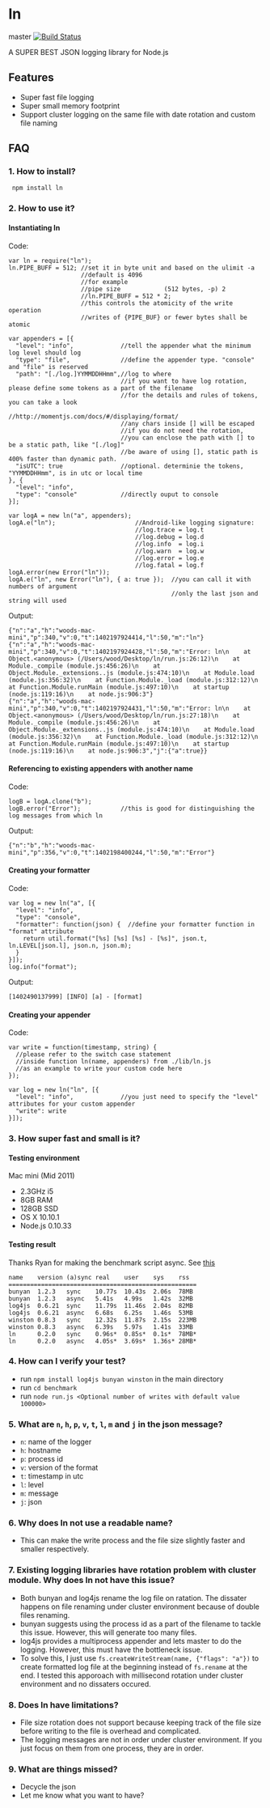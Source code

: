 # ln
master [![Build Status](https://travis-ci.org/wood1986/ln.svg?branch=master)](https://travis-ci.org/wood1986/ln)

A SUPER BEST JSON logging library for Node.js

## Features
* Super fast file logging
* Super small memory footprint
* Support cluster logging on the same file with date rotation and custom file naming

## FAQ
### 1. How to install?
     npm install ln

### 2. How to use it?

#### Instantiating ln
Code:

    var ln = require("ln");
    ln.PIPE_BUFF = 512; //set it in byte unit and based on the ulimit -a
                        //default is 4096
                        //for example
                        //pipe size            (512 bytes, -p) 2
                        //ln.PIPE_BUFF = 512 * 2;
                        //this controls the atomicity of the write operation
                        //writes of {PIPE_BUF} or fewer bytes shall be atomic

    var appenders = [{
      "level": "info",             //tell the appender what the minimum log level should log
      "type": "file",              //define the appender type. "console" and "file" is reserved
      "path": "[./log.]YYMMDDHHmm",//log to where
                                   //if you want to have log rotation, please define some tokens as a part of the filename
                                   //for the details and rules of tokens, you can take a look
                                   //http://momentjs.com/docs/#/displaying/format/
                                   //any chars inside [] will be escaped
                                   //if you do not need the rotation,
                                   //you can enclose the path with [] to be a static path, like "[./log]"
                                   //be aware of using [], static path is 400% faster than dynamic path.
      "isUTC": true                //optional. determinie the tokens, "YYMMDDHHmm", is in utc or local time
    }, {
      "level": "info",
      "type": "console"            //directly ouput to console
    }];

    var logA = new ln("a", appenders);
    logA.e("ln");                      //Android-like logging signature:
                                       //log.trace = log.t
                                       //log.debug = log.d
                                       //log.info  = log.i
                                       //log.warn  = log.w
                                       //log.error = log.e
                                       //log.fatal = log.f
    logA.error(new Error("ln"));
    logA.e("ln", new Error("ln"), { a: true });  //you can call it with numbers of argument
                                                 //only the last json and string will used
Output:

    {"n":"a","h":"woods-mac-mini","p":340,"v":0,"t":1402197924414,"l":50,"m":"ln"}
    {"n":"a","h":"woods-mac-mini","p":340,"v":0,"t":1402197924428,"l":50,"m":"Error: ln\n    at Object.<anonymous> (/Users/wood/Desktop/ln/run.js:26:12)\n    at Module._compile (module.js:456:26)\n    at Object.Module._extensions..js (module.js:474:10)\n    at Module.load (module.js:356:32)\n    at Function.Module._load (module.js:312:12)\n    at Function.Module.runMain (module.js:497:10)\n    at startup (node.js:119:16)\n    at node.js:906:3"}
    {"n":"a","h":"woods-mac-mini","p":340,"v":0,"t":1402197924431,"l":50,"m":"Error: ln\n    at Object.<anonymous> (/Users/wood/Desktop/ln/run.js:27:18)\n    at Module._compile (module.js:456:26)\n    at Object.Module._extensions..js (module.js:474:10)\n    at Module.load (module.js:356:32)\n    at Function.Module._load (module.js:312:12)\n    at Function.Module.runMain (module.js:497:10)\n    at startup (node.js:119:16)\n    at node.js:906:3","j":{"a":true}}

#### Referencing to existing appenders with another name
Code:

    logB = logA.clone("b");
    logB.error("Error");           //this is good for distinguishing the log messages from which ln
Output:

    {"n":"b","h":"woods-mac-mini","p":356,"v":0,"t":1402198400244,"l":50,"m":"Error"}

#### Creating your formatter
Code:

    var log = new ln("a", [{
      "level": "info",
      "type": "console",
      "formatter": function(json) {  //define your formatter function in "format" attribute
        return util.format("[%s] [%s] [%s] - [%s]", json.t, ln.LEVEL[json.l], json.n, json.m);
      }
    }]);
    log.info("format");
Output:

    [1402490137999] [INFO] [a] - [format]

#### Creating your appender
Code:

    var write = function(timestamp, string) {
      //please refer to the switch case statement
      //inside function ln(name, appenders) from ./lib/ln.js
      //as an example to write your custom code here
    });

    var log = new ln("ln", [{
      "level": "info",             //you just need to specify the "level" attributes for your custom appender
      "write": write
    }]);


### 3. How super fast and small is it?
#### Testing environment
Mac mini (Mid 2011)

* 2.3GHz i5
* 8GB RAM
* 128GB SSD
* OS X 10.10.1
* Node.js 0.10.33

#### Testing result
Thanks Ryan for making the benchmark script async. See [this](https://github.com/wood1986/ln/pull/3)

    name    version (a)sync real    user    sys    rss
    ====================================================
    bunyan  1.2.3   sync    10.77s  10.43s  2.06s  78MB
    bunyan  1.2.3   async   5.41s   4.99s   1.42s  32MB
    log4js  0.6.21  sync    11.79s  11.46s  2.04s  82MB
    log4js  0.6.21  async   6.68s   6.25s   1.46s  53MB
    winston 0.8.3   sync    12.32s  11.87s  2.15s  223MB
    winston 0.8.3   async   6.39s   5.97s   1.41s  33MB
    ln      0.2.0   sync    0.96s*  0.85s*  0.1s*  78MB*
    ln      0.2.0   async   4.05s*  3.69s*  1.36s* 28MB*


### 4. How can I verify your test?

* run `npm install log4js bunyan winston` in the main directory
* run `cd benchmark`
* run `node run.js <Optional number of writes with default value 100000>`

### 5. What are `n`, `h`, `p`, `v`, `t`, `l`, `m` and `j` in the json message?
* `n`: name of the logger
* `h`: hostname
* `p`: process id
* `v`: version of the format
* `t`: timestamp in utc
* `l`: level
* `m`: message
* `j`: json

### 6. Why does ln not use a readable name?
* This can make the write process and the file size slightly faster and smaller respectively.

### 7. Existing logging libraries have rotation problem with cluster module. Why does ln not have this issue?
* Both bunyan and log4js rename the log file on ratation. The dissater happens on file renaming under cluster environment because of double files renaming.
* bunyan suggests using the process id as a part of the filename to tackle this issue. However, this will generate too many files.
* log4js provides a multiprocess appender and lets master to do the logging. However, this must have the bottleneck issue.
* To solve this, I just use `fs.createWriteStream(name, {"flags": "a"})` to create formatted log file at the beginning instead of `fs.rename` at the end. I tested this apporoach with millisecond rotation under cluster environment and no dissaters occured.

### 8. Does ln have limitations?
* File size rotation does not support because keeping track of the file size before writing to the file is overhead and complicated.
* The logging messages are not in order under cluster environment. If you just focus on them from one process, they are in order.

### 9. What are things missed?
* Decycle the json
* Let me know what you want to have?
